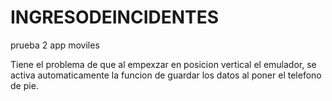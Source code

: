 # INGRESODEINCIDENTES
prueba 2 app moviles

Tiene el problema de que al empexzar en posicion vertical el emulador, se activa automaticamente la funcion de guardar los datos al poner el telefono de pie.
